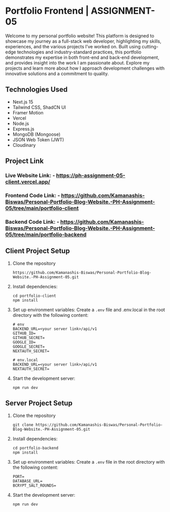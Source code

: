 # Portfolio Frontend | ASSIGNMENT-05

Welcome to my personal portfolio website! This platform is designed to showcase my journey as a full-stack web developer, highlighting my skills, experiences, and the various projects I’ve worked on. Built using cutting-edge technologies and industry-standard practices, this portfolio demonstrates my expertise in both front-end and back-end development, and provides insight into the work I am passionate about. Explore my projects and learn more about how I approach development challenges with innovative solutions and a commitment to quality.

## Technologies Used

- Next.js 15
- Tailwind CSS, ShadCN UI
- Framer Motion
- Vercel
- Node.js
- Express.js
- MongoDB (Mongoose)
- JSON Web Token (JWT)
- Cloudinary

## Project Link

### Live Website Link: - **https://ph-assignment-05-client.vercel.app/**

### Frontend Code Link: - **https://github.com/Kamanashis-Biswas/Personal-Portfolio-Blog-Website.-PH-Assignment-05/tree/main/portfolio-client**

### Backend Code Link: - **https://github.com/Kamanashis-Biswas/Personal-Portfolio-Blog-Website.-PH-Assignment-05/tree/main/portfolio-backend**

## Client Project Setup

1. Clone the repository

   ```
   https://github.com/Kamanashis-Biswas/Personal-Portfolio-Blog-Website.-PH-Assignment-05.git

   ```

2. Install dependencies:

   ```
   cd portfolio-client
   npm install
   ```

3. Set up environment variables:
   Create a `.env` file and .env.local in the root directory with the following content:

   ```
   # env
   BACKEND_URL=<your server link>/api/v1
   GITHUB_ID=
   GITHUB_SECRET=
   GOOGLE_ID=
   GOOGLE_SECRET=
   NEXTAUTH_SECRET=
   ```

   ```
   # env.local
   BACKEND_URL=<your server link>/api/v1
   NEXTAUTH_SECRET=
   ```

4. Start the development server:
   ```
   npm run dev
   ```

## Server Project Setup

1. Clone the repository

   ```
   git clone https://github.com/Kamanashis-Biswas/Personal-Portfolio-Blog-Website.-PH-Assignment-05.git

   ```

2. Install dependencies:

   ```
   cd portfolio-backend
   npm install
   ```

3. Set up environment variables:
   Create a `.env` file in the root directory with the following content:

   ```
   PORT=
   DATABASE_URL=
   BCRYPT_SALT_ROUNDS=

   ```

4. Start the development server:
   ```
   npm run dev
   ```
